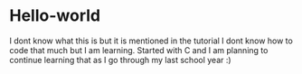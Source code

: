 # Hello-world
I dont know what this is but it is mentioned in the tutorial
I dont know how to code that much but I am learning.
Started with C and I am planning to continue learning that as I go through my last school year :)
